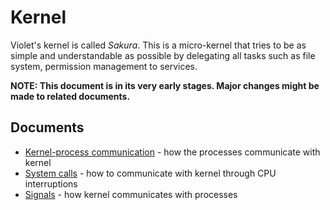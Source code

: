 # Kernel
Violet's kernel is called *Sakura*. 
This is a micro-kernel that tries to be as simple
and understandable as possible by delegating all tasks
such as file system, permission management to services.

**NOTE: This document is in its very early stages. Major changes
might be made to related documents.**

## Documents
- [Kernel-process communication](./kpc.md) - how the processes communicate with kernel
- [System calls](./syscalls.md) - how to communicate with kernel through CPU interruptions
- [Signals](./signals.md) - how kernel communicates with processes